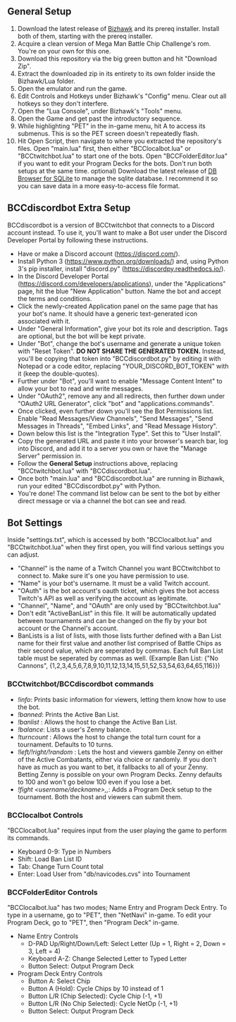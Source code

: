 ## General Setup
1) Download the latest release of [Bizhawk](https://tasvideos.org/Bizhawk) and its prereq installer. Install both of them, starting with the prereq installer.
2) Acquire a clean version of Mega Man Battle Chip Challenge's rom. You're on your own for this one.
3) Download this repository via the big green button and hit "Download Zip".
4) Extract the downloaded zip in its entirety to its own folder inside the Bizhawk/Lua folder.
5) Open the emulator and run the game.
6) Edit Controls and Hotkeys under Bizhawk's "Config" menu. Clear out all hotkeys so they don't interfere.
7) Open the "Lua Console", under Bizhawk's "Tools" menu.
8) Open the Game and get past the introductory sequence.
9) While highlighting "PET" in the in-game menu, hit A to access its submenus. This is so the PET screen doesn't repeatedly flash.
10) Hit Open Script, then navigate to where you extracted the repository's files. Open "main.lua" first, then either "BCClocalbot.lua" or "BCCtwitchbot.lua" to start one of the bots. Open "BCCFolderEditor.lua" if you want to edit your Program Decks for the bots. Don't run both setups at the same time.
optional) Download the latest release of [DB Browser for SQLite](https://github.com/sqlitebrowser/sqlitebrowser) to manage the sqlite database. I recommend it so you can save data in a more easy-to-access file format.

## BCCdiscordbot Extra Setup
BCCdiscordbot is a version of BCCtwitchbot that connects to a Discord account instead. To use it, you'll want to make a Bot user under the Discord Developer Portal by following these instructions.
- Have or make a Discord account (https://discord.com/).
- Install Python 3 (https://www.python.org/downloads/) and, using Python 3's pip installer, install "discord.py" (https://discordpy.readthedocs.io/).
- In the Discord Developer Portal (https://discord.com/developers/applications), under the "Applications" page, hit the blue "New Application" button. Name the bot and accept the terms and conditions.
- Click the newly-created Application panel on the same page that has your bot's name. It should have a generic text-generated icon associated with it.
- Under "General Information", give your bot its role and description. Tags are optional, but the bot will be kept private.
- Under "Bot", change the bot's username and generate a unique token with "Reset Token". **DO NOT SHARE THE GENERATED TOKEN.** Instead, you'll be copying that token into "BCCdiscordbot.py" by editing it with Notepad or a code editor, replacing "YOUR_DISCORD_BOT_TOKEN" with it (keep the double-quotes).
- Further under "Bot", you'll want to enable "Message Content Intent" to allow your bot to read and write messages.
- Under "OAuth2", remove any and all redirects, then further down under "OAuth2 URL Generator", click "bot" and "applications.commands".
- Once clicked, even further down you'll see the Bot Permissions list. Enable "Read Messages/View Channels", "Send Messages", "Send Messages in Threads", "Embed Links", and "Read Message History".
- Down below this list is the "Integration Type". Set this to "User Install".
- Copy the generated URL and paste it into your browser's search bar, log into Discord, and add it to a server you own or have the "Manage Server" permission in.
- Follow the **General Setup** instructions above, replacing "BCCtwitchbot.lua" with "BCCdiscordbot.lua".
- Once both "main.lua" and "BCCdiscordbot.lua" are running in Bizhawk, run your edited "BCCdiscordbot.py" with Python.
- You're done! The command list below can be sent to the bot by either direct message or via a channel the bot can see and read.

## Bot Settings
Inside "settings.txt", which is accessed by both "BCClocalbot.lua" and "BCCtwitchbot.lua" when they first open, you will find various settings you can adjust.
- "Channel" is the name of a Twitch Channel you want BCCtwitchbot to connect to. Make sure it's one you have permission to use.
- "Name" is your bot's username. It must be a valid Twitch account.
- "OAuth" is the bot account's oauth ticket, which gives the bot access Twitch's API as well as verifying the account as legitimate.
- "Channel", "Name", and "OAuth" are only used by "BCCtwitchbot.lua"
- Don't edit "ActiveBanList" in this file. It will be automatically updated between tournaments and can be changed on the fly by your bot account or the Channel's account.
- BanLists is a list of lists, with those lists further defined with a Ban List name for their first value and another list comprised of Battle Chips as their second value, which are seperated by commas. Each full Ban List table must be seperated by commas as well. (Example Ban List: {"No Cannons", {1,2,3,4,5,6,7,8,9,10,11,12,13,14,15,51,52,53,54,63,64,65,116}})

### BCCtwitchbot/BCCdiscordbot commands
- *!info*: Prints basic information for viewers, letting them know how to use the bot.
- *!banned*: Prints the Active Ban List.
- *!banlist <string>*: Allows the host to change the Active Ban List.
- *!balance*: Lists a user's Zenny balance.
- *!turncount <int>*: Allows the host to change the total turn count for a tournament. Defaults to 10 turns.
- *!left/!right/!random <int>*: Lets the host and viewers gamble Zenny on either of the Active Combatants, either via choice or randomly. If you don't have as much as you want to bet, it fallbacks to all of your Zenny. Betting Zenny is possible on your own Program Decks. Zenny defaults to 100 and won't go below 100 even if you lose a bet.
- *!fight <username/deckname>,<navicodename>,<navicode>*: Adds a Program Deck setup to the tournament. Both the host and viewers can submit them.

### BCClocalbot Controls
"BCClocalbot.lua" requires input from the user playing the game to perform its commands.
- Keyboard 0-9: Type in Numbers
- Shift: Load Ban List ID
- Tab: Change Turn Count total
- Enter: Load User from "db/navicodes.cvs" into Tournament

### BCCFolderEditor Controls
"BCClocalbot.lua" has two modes; Name Entry and Program Deck Entry. To type in a username, go to "PET", then "NetNavi" in-game. To edit your Program Deck, go to "PET", then "Program Deck" in-game.
- Name Entry Controls
  - D-PAD Up/Right/Down/Left: Select Letter (Up = 1, Right = 2, Down = 3, Left = 4)
  - Keyboard A-Z: Change Selected Letter to Typed Letter
  - Button Select: Output Program Deck
- Program Deck Entry Controls
  - Button A: Select Chip
  - Button A (Hold): Cycle Chips by 10 instead of 1
  - Button L/R (Chip Selected): Cycle Chip (-1, +1)
  - Button L/R (No Chip Selected): Cycle NetOp (-1, +1)
  - Button Select: Output Program Deck